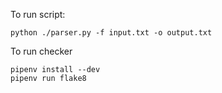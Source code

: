 To run script: 
```
python ./parser.py -f input.txt -o output.txt
```

To run checker
```
pipenv install --dev 
pipenv run flake8
```
